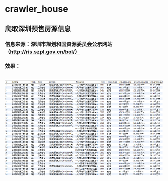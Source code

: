 # crawler_house
## 爬取深圳预售房源信息
### 信息来源：深圳市规划和国资源委员会公示网站（http://ris.szpl.gov.cn/bol/）
### 效果：
<br>
<div align="center">
    <img src="pic/house.png" width="1024px">
    <br>
</div>